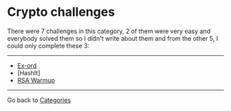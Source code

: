# Crypto challenges

There were 7 challenges in this category, 2 of them were very easy and everybody solved them so I didn't write about them and from the other 5, I could only complete these 3:

---

* [Ex-ord](./ex-ord.md)
* [HashIt]
* [RSA Warmup](./rsa_warmup.md)

---

Go back to [Categories](../)
